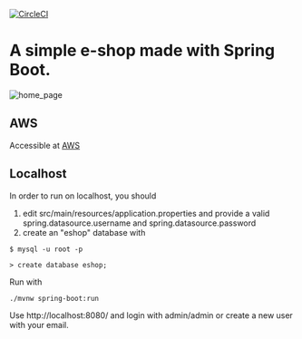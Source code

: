 [![CircleCI](https://circleci.com/gh/GeorgeDimos/Eshop.svg?style=svg)](https://circleci.com/gh/GeorgeDimos/Eshop)

# A simple e-shop made with Spring Boot.

![home_page](https://i.imgur.com/FW86JcH.jpg)

## AWS

Accessible at [AWS](http://springeshop-env.eba-av3dpkac.us-east-2.elasticbeanstalk.com/home)

## Localhost

In order to run on localhost, you should

1. edit src/main/resources/application.properties and provide a valid spring.datasource.username and
   spring.datasource.password
2. create an "eshop" database with

```
$ mysql -u root -p

> create database eshop;
```

Run with

```
./mvnw spring-boot:run
```

Use http://localhost:8080/ and login with admin/admin or create a new user with your email.